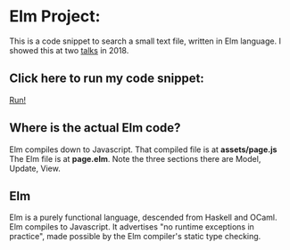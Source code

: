 # Elm Project: 
This is a code snippet to search a small text file, written in Elm language.  I showed this at two [talks](https://github.com/atom-box/MKE) in 2018.  
## Click here to run my code snippet: 
 [Run!](http://littlefurnace.com/elm)
## Where is the actual Elm code? 
Elm compiles down to Javascript.  That compiled file is at __assets/page.js__     
The Elm file is at __page.elm__.  Note the three sections there are Model, Update, View.  
## Elm
Elm is a purely functional language, descended from Haskell and OCaml.  Elm compiles to Javascript. It advertises "no runtime exceptions in practice", made possible by the Elm compiler's static type checking. 
